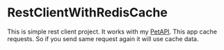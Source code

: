 # RestClientWithRedisCache

This is simple rest client project. It works with my [PetAPI](https://github.com/Kudratliishere/PetAPIWithSwagger2Doc). This app cache requests. So if you send same request again it will use cache data.  
